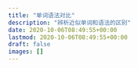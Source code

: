 ```yaml
---
title: "单词语法对比"
description: "辨析近似单词和语法的区别"
date: 2020-10-06T08:49:55+00:00
lastmod: 2020-10-06T08:49:55+00:00
draft: false
images: []
---
```

